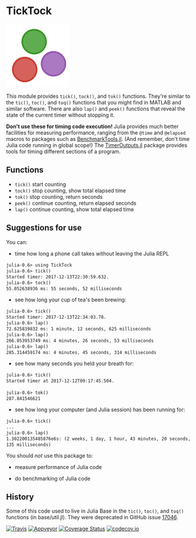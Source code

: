# TickTock

![tick tock](images/ticktock.gif)

This module provides `tick()`, `tock()`, and `tok()` functions. They're similar to the `tic()`, `toc()`, and `toq()` functions that you might find in MATLAB and similar software. There are also `lap()` and `peek()` functions that reveal the state of the current timer without stopping it.

**Don't use these for timing code execution!** Julia provides much better facilities for measuring performance, ranging from the `@time` and `@elapsed` macros to packages such as [BenchmarkTools.jl](https://github.com/JuliaCI/BenchmarkTools.jl). (And remember, don't time Julia code running in global scope!) The [TimerOutputs.jl](https://github.com/KristofferC/TimerOutputs.jl) package provides tools for timing different sections of a program.

## Functions

- `tick()` start counting
- `tock()` stop counting, show total elapsed time
- `tok()`  stop counting, return seconds
- `peek()` continue counting, return elapsed seconds
- `lap()`  continue counting, show total elapsed time

## Suggestions for use

You can:

- time how long a phone call takes without leaving the Julia REPL

```
julia-0.6> using TickTock
julia-0.6> tick()
Started timer: 2017-12-13T22:30:59.632.
julia-0.6> tock()
55.052638936 ms: 55 seconds, 52 milliseconds
```

- see how long your cup of tea's been brewing:

```
julia-0.6> tick()
Started timer: 2017-12-13T22:34:03.78.
julia-0.6> lap()
72.625839832 ms: 1 minute, 12 seconds, 625 milliseconds
julia-0.6> lap()
266.053953749 ms: 4 minutes, 26 seconds, 53 milliseconds
julia-0.6> lap()
285.314459174 ms: 4 minutes, 45 seconds, 314 milliseconds
```

- see how many seconds you held your breath for:

```
julia-0.6> tick()
Started timer at 2017-12-12T09:17:45.504.

julia-0.6> tok()
287.841546621
```

- see how long your computer (and Julia session) has been running for:

```
julia-0.6> tick()
...
julia-0.6> lap()
1.302200135485876e6s: (2 weeks, 1 day, 1 hour, 43 minutes, 20 seconds, 135 milliseconds)
```

You should *not* use this package to:

- measure performance of Julia code

- do benchmarking of Julia code

## History

Some of this code used to live in Julia Base in the `tic()`, `toc()`, and `toq()` functions
(in base/util.jl). They were deprecated in GitHub issue [17046](https://github.com/JuliaLang/julia/issues/17046).

[![Travis](https://travis-ci.org/cormullion/TickTock.jl.svg?branch=master)](https://travis-ci.org/cormullion/TickTock.jl) [![Appveyor](https://ci.appveyor.com/api/projects/status/j4w1iwued4ojsfm6/branch/master?svg=true)](https://ci.appveyor.com/project/cormullion/ticktock-jl/branch/master) [![Coverage Status](https://coveralls.io/repos/github/cormullion/TickTock.jl/badge.svg?branch=master)](https://coveralls.io/github/cormullion/TickTock.jl?branch=master) [![codecov.io](http://codecov.io/github/cormullion/TickTock.jl/coverage.svg?branch=master)](http://codecov.io/github/cormullion/TickTock.jl?branch=master)
